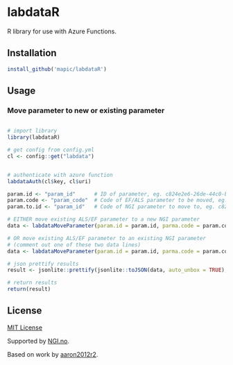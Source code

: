 # labdataR

R library for use with Azure Functions. 

## Installation

```R
install_github('mapic/labdataR')
```

## Usage

### Move parameter to new or existing parameter
```R

# import library
library(labdataR)

# get config from config.yml
cl <- config::get("labdata")


# authenticate with azure function
labdataAuth(cl$key, cl$uri)

param.id <- "param_id"      # ID of parameter, eg. c824e2e6-26de-44c0-beee-38c309319b7a
param.code <- "param_code"  # Code of EF/ALS parameter to be moved, eg. Z001CY2X 
param.to.id <- "param_id"   # Code of NGI parameter to move to, eg. c824e2e6-26de-44c0-beee-38c309319b7a

# EITHER move existing ALS/EF parameter to a new NGI parameter
data <- labdataMoveParameter(param.id = param.id, parma.code = param.code, debug.auth = TRUE, debug.query = TRUE)

# OR move existing ALS/EF parameter to an existing NGI parameter
# (comment out one of these two data lines)
data <- labdataMoveParameter(param.id = param.id, parma.code = param.code, parma.to.id = param.to.id, param debug.auth = TRUE, debug.query = TRUE)

# json prettify results
result <- jsonlite::prettify(jsonlite::toJSON(data, auto_unbox = TRUE), 4)

# return results
return(result)
```

## License
[MIT License](https://github.com/mapic/labdataR/blob/master/LICENSE)

Supported by [NGI.no](https://ngi.no).

Based on work by [aaron2012r2](https://github.com/aaron2012r2/cosmosR).
